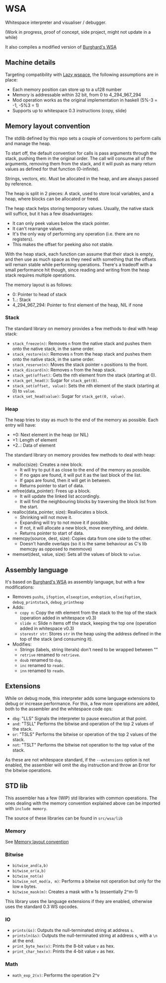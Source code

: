 # WSA

Whitespace interpreter and visualiser / debugger.

(Work in progress, proof of concept, side project, might not update in a while)

It also compiles a modified version of [Burghard's WSA](https://github.com/wspace/burghard-wsa)

## Machine details

Targeting compatibility with [Lazy wspace](https://github.com/thaliaarchi/lazy-wspace/), the following assumptions are in place:

- Each memory position can store up to a u128 number
- Memory is addressable within 32 bit, from 0 to 4_294_967_294
- Mod operation works as the original implementation in haskell (5%-3 = -1, -5%3 = 1)
- Supports up to whitespace 0.3 instructions (copy, slide)

## Memory layout convention

The stdlib defined by this repo sets a couple of conventions to perform calls and manage the heap.

To start off, the default convention for calls is pass arguments through the stack, pushing them in the original order. The call will consume all of the arguments, removing them from the stack, and it will push as many return values as defined for that function (0-infinite).

Strings, vectors, etc. Must be allocated in the heap, and are always passed by reference.

The heap is split in 2 pieces: A stack, used to store local variables, and a heap, where blocks can be allocated or freed.

The heap stack helps storing temporary values. Usually, the native stack will suffice, but it has a few disadvantages:

- It can only peek values below the stack pointer.
- It can't rearrange values.
- It's the only way of performing any operation (i.e. there are no registers).
- This makes the offset for peeking also not stable.

With the heap stack, each function can assume that their stack is empty, and then use as much space as they need with something that the offsets will remain stable while performing operations. There's a tradeoff with a small performance hit though, since reading and writing from the heap stack requires multiple operations.

The memory layout is as follows:

- 0: Pointer to head of stack
- 1..: Stack
- 4_294_967_294: Pointer to first element of the heap, NIL if none

### Stack

The standard library on memory provides a few methods to deal with heap stack:

- `stack_freeze(n)`: Removes `n` from the native stack and pushes them onto the native stack, in the same order.
- `stack_restore(n)`: Removes `n` from the heap stack and pushes them onto the native stack, in the same order.
- `stack_reserve(n)`: Moves the stack pointer `n` positions to the front.
- `stack_discard(n)`: Removes `n` from the heap stack.
- `stack_get(offset)`: Gets the nth element from the stack (starting at 0).
- `stack_get_head()`: Sugar for `stack_get(0)`.
- `stack_set(offset, value)`: Sets the nth element of the stack (starting at 0) to `value`.
- `stack_set_head(value)`: Sugar for `stack_get(0, value)`.

### Heap

The heap tries to stay as much to the end of the memory as possible. Each entry will have:

- +0: Next element in the heap (or NIL)
- +1: Length of element
- +2..: Data of element

The standard library on memory provides few methods to deal with heap:

- malloc(size): Creates a new block.
  - It will try to put it as close to the end of the memory as possible.
  - If no gaps are found, it will put it as the last block of the list.
  - If gaps are found, then it will get in between.
  - Returns pointer to start of data.
- mfree(data_pointer): Frees up a block.
  - It will update the linked list accordingly.
  - It will find the neighbouring blocks by traversing the block list from the start.
- realloc(data_pointer, size): Reallocates a block.
  - Shrinking will not move it.
  - Expanding will try to not move it if possible.
  - If not, it will allocate a new block, move everything, and delete.
  - Returns pointer to start of data.
- memcpy(source, dest, size): Copies data from one side to the other.
  - Doesn't handle overlaps (so it is the same behaviour as C's lib memcpy as opposed to memmove)
- memset(dest, value, size): Sets all the values of block to `value`.

## Assembly language

It's based on [Burghard's WSA](https://github.com/wspace/burghard-wsa) as assembly language, but with a few modifications:

- Removes `pushs`, `ifoption`, `elseoption`, `endoption`, `elseifoption`, `debug_printstack`, `debug_printheap`
- Adds:
  - `copy n`: Copy the nth element from the stack to the top of the stack (operation added in whitespace v0.3)
  - `slide n`: Slide n items off the stack, keeping the top one (operation added in whitespace v0.3)
  - `storestr str`: Stores `str` in the heap using the address defined in the top of the stack (and consuming it).
- Modifies:
  - Strings (labels, string literals) don't need to be wrapped between ""
  - `retrive` renamed to `retrieve`.
  - `doub` renamed to `dup`.
  - `inc` renamed to `readc`.
  - `inn` renamed to `readn`.

## Extensions

While on debug mode, this interpreter adds some language extensions to debug or increase performance. For this, a few more operations are added, both to the assembler and the whitespace code ops:

- `dbg`: "LLS" Signals the interpreter to pause execution at that point.
- `and`: "TSLL" Performs the bitwise and operation of the top 2 values of the stack.
- `or`: "TSLS" Performs the bitwise or operation of the top 2 values of the stack.
- `not`: "TSLT" Performs the bitwise not operation to the top value of the stack.

As these are not whitespace standard, if the `--extensions` option is not enabled, the assembler will omit the `dbg` instruction and throw an Error for the bitwise operations.

## STD lib

This assembler has a few (WIP) std libraries with common operations. The ones dealing with the memory convention explained above can be imported with `include memory`.

The source of these libraries can be found in `src/wsa/lib`

### Memory

See [Memory layout convention](#memory-layout-convention)

### Bitwise

- `bitwise_and(a,b)`
- `bitwise_or(a,b)`
- `bitwise_not(a)`
- `bitwise_not_mod(a, m)`: Performs a bitwise not operation but only for the low `m` bytes.
- `bitwise_mask(m)`: Creates a mask with `m` 1s (essentially 2^m-1)

This library uses the language extensions if they are enabled, otherwise uses the standard 0.3 WS opcodes.

### IO

- `prints(&s)`: Outputs the null-terminated string at address `s`.
- `printsln(&s)`: Outputs the null-terminated string at address `s`, with a `\n` at the end.
- `print_byte_hex(v)`: Prints the 8-bit value `v` as hex.
- `print_char_hex(v)`: Prints the 4-bit value `v` as hex.

### Math

- `math_exp_2(v)`: Performs the operation 2^v
